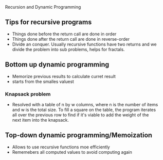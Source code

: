 Recursion and Dynamic Programming

## Tips for recursive programs

- Things done before the return call are done in order
- Things done after the return call are done in reverse-order
- Divide an conquer. Usually recursive functions have two returns and we divide the problem into sub problems, helps for fractals.

## Bottom up dynamic programming

- Memorize previous results to calculate curret result
- starts from the smalles valuest

### Knapsack problem
- Resolved with a table of n by w columns, where n is the number of items and w is the total size. To fill a square on the table, the program iterates all over the previous row to find if it's viable to add the weight of the next item into the knapsack.

## Top-down dynamic programming/Memoization

- Allows to use recursive functions moe efficiently
- Rememebers all computed values to avoid computing again